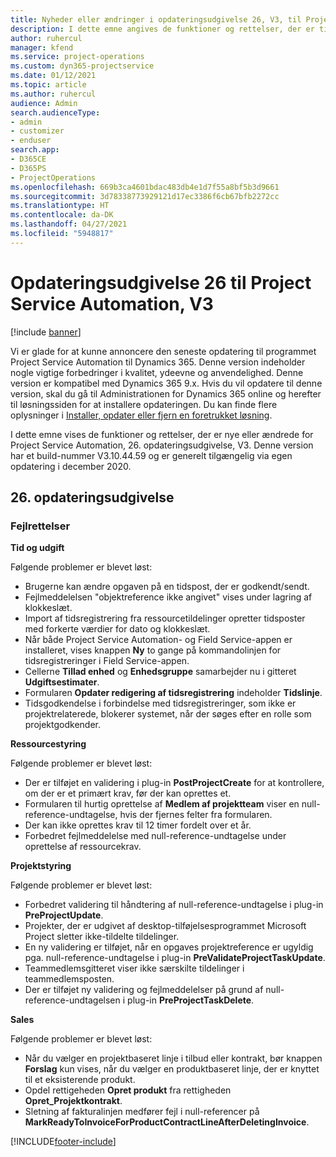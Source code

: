 ```yaml
---
title: Nyheder eller ændringer i opdateringsudgivelse 26, V3, til Project Service Automation
description: I dette emne angives de funktioner og rettelser, der er tilgængelige til Project Service Automation, opdateringsudgivelse 26, V3.
author: ruhercul
manager: kfend
ms.service: project-operations
ms.custom: dyn365-projectservice
ms.date: 01/12/2021
ms.topic: article
ms.author: ruhercul
audience: Admin
search.audienceType:
- admin
- customizer
- enduser
search.app:
- D365CE
- D365PS
- ProjectOperations
ms.openlocfilehash: 669b3ca4601bdac483db4e1d7f55a8bf5b3d9661
ms.sourcegitcommit: 3d78338773929121d17ec3386f6cb67bfb2272cc
ms.translationtype: HT
ms.contentlocale: da-DK
ms.lasthandoff: 04/27/2021
ms.locfileid: "5948817"
---
```

# <a name="project-service-automation-update-release-26-v3"></a>Opdateringsudgivelse 26 til Project Service Automation, V3

[!include [banner](../includes/psa-now-project-operations.md)]

Vi er glade for at kunne annoncere den seneste opdatering til programmet Project Service Automation til Dynamics 365. Denne version indeholder nogle vigtige forbedringer i kvalitet, ydeevne og anvendelighed. Denne version er kompatibel med Dynamics 365 9.x. Hvis du vil opdatere til denne version, skal du gå til Administrationen for Dynamics 365 online og herefter til løsningssiden for at installere opdateringen. Du kan finde flere oplysninger i [Installer, opdater eller fjern en foretrukket løsning](/power-platform/admin/install-remove-preferred-solution).

I dette emne vises de funktioner og rettelser, der er nye eller ændrede for Project Service Automation, 26. opdateringsudgivelse, V3. Denne version har et build-nummer V3.10.44.59 og er generelt tilgængelig via egen opdatering i december 2020.

## <a name="update-release-26"></a>26. opdateringsudgivelse

### <a name="bug-fixes"></a>Fejlrettelser

**Tid og udgift**

Følgende problemer er blevet løst:

- Brugerne kan ændre opgaven på en tidspost, der er godkendt/sendt.
- Fejlmeddelelsen "objektreference ikke angivet" vises under lagring af klokkeslæt.
- Import af tidsregistrering fra ressourcetildelinger opretter tidsposter med forkerte værdier for dato og klokkeslæt.
- Når både Project Service Automation- og Field Service-appen er installeret, vises knappen **Ny** to gange på kommandolinjen for tidsregistreringer i Field Service-appen.
- Cellerne **Tillad enhed** og **Enhedsgruppe** samarbejder nu i gitteret **Udgiftsestimater**.
- Formularen **Opdater redigering af tidsregistrering** indeholder **Tidslinje**.
- Tidsgodkendelse i forbindelse med tidsregistreringer, som ikke er projektrelaterede, blokerer systemet, når der søges efter en rolle som projektgodkender.

**Ressourcestyring**

Følgende problemer er blevet løst:

- Der er tilføjet en validering i plug-in **PostProjectCreate** for at kontrollere, om der er et primært krav, før der kan oprettes et.
- Formularen til hurtig oprettelse af **Medlem af projektteam** viser en null-reference-undtagelse, hvis der fjernes felter fra formularen.
- Der kan ikke oprettes krav til 12 timer fordelt over et år.
- Forbedret fejlmeddelelse med null-reference-undtagelse under oprettelse af ressourcekrav.

**Projektstyring**

Følgende problemer er blevet løst:

- Forbedret validering til håndtering af null-reference-undtagelse i plug-in **PreProjectUpdate**.
- Projekter, der er udgivet af desktop-tilføjelsesprogrammet Microsoft Project sletter ikke-tildelte tildelinger.
- En ny validering er tilføjet, når en opgaves projektreference er ugyldig pga. null-reference-undtagelse i plug-in **PreValidateProjectTaskUpdate**.
- Teammedlemsgitteret viser ikke særskilte tildelinger i teammedlemsposten.
- Der er tilføjet ny validering og fejlmeddelelser på grund af null-reference-undtagelsen i plug-in **PreProjectTaskDelete**.

**Sales**

Følgende problemer er blevet løst:

- Når du vælger en projektbaseret linje i tilbud eller kontrakt, bør knappen **Forslag** kun vises, når du vælger en produktbaseret linje, der er knyttet til et eksisterende produkt.
- Opdel rettigeheden **Opret produkt** fra rettigheden **Opret_Projektkontrakt**.
- Sletning af fakturalinjen medfører fejl i null-referencer på **MarkReadyToInvoiceForProductContractLineAfterDeletingInvoice**.


[!INCLUDE[footer-include](../includes/footer-banner.md)]